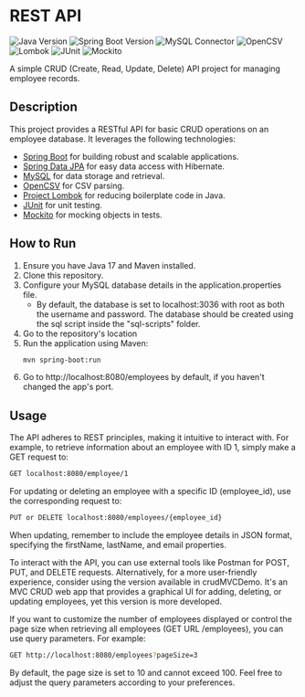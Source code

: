 # REST API

![Java Version](https://img.shields.io/badge/Java-17-informational?style=flat&logo=java)
![Spring Boot Version](https://img.shields.io/badge/Spring%20Boot-3.2.2-brightgreen?style=flat&logo=spring)
![MySQL Connector](https://img.shields.io/badge/MySQL%20Connector-runtime-yellow?style=flat&logo=mysql)
![OpenCSV](https://img.shields.io/badge/OpenCSV-5.7.1-green?style=flat&logo=data:image/png;base64,iVBORw0KGgoAAAANSUhEUgAAACAAAAAgCAYAAABzenr0AAAAfklEQVR42mP8//8/w0AUgBmLCJxAxqsQCTMQAAAABJRU5ErkJggg==)
![Lombok](https://img.shields.io/badge/Lombok-1.18.30-blue?style=flat&logo=data:image/png;base64,iVBORw0KGgoAAAANSUhEUgAAACAAAAAgCAYAAABzenr0AAAAmklEQVR42mP8//8/w0AUgBmLCJxAxqsQCTMQAAAABJRU5ErkJggg==)
![JUnit](https://img.shields.io/badge/JUnit-5-orange?style=flat&logo=junit)
![Mockito](https://img.shields.io/badge/Mockito-3.12.4-red?style=flat&logo=mockito)

A simple CRUD (Create, Read, Update, Delete) API project for managing employee records.

## Description

This project provides a RESTful API for basic CRUD operations on an employee database. It leverages the following technologies:

- [Spring Boot](https://spring.io/projects/spring-boot) for building robust and scalable applications.
- [Spring Data JPA](https://spring.io/projects/spring-data-jpa) for easy data access with Hibernate.
- [MySQL](https://www.mysql.com/) for data storage and retrieval.
- [OpenCSV](https://github.com/opencsv/opencsv) for CSV parsing.
- [Project Lombok](https://projectlombok.org/) for reducing boilerplate code in Java.
- [JUnit](https://junit.org/) for unit testing.
- [Mockito](https://site.mockito.org/) for mocking objects in tests.

## How to Run

1. Ensure you have Java 17 and Maven installed.
2. Clone this repository.
3. Configure your MySQL database details in the application.properties file.
    - By default, the database is set to localhost:3036 with root as both the username and password. The database should be created using the sql script inside the "sql-scripts" folder.
4. Go to the repository's location
5. Run the application using Maven:
   ```bash
   mvn spring-boot:run
6. Go to http://localhost:8080/employees by default, if you haven't changed the app's port. 
## Usage

The API adheres to REST principles, making it intuitive to interact with. For example, to retrieve information about an employee with ID 1, simply make a GET request to:

```bash
GET localhost:8080/employee/1
```
For updating or deleting an employee with a specific ID (employee_id), use the corresponding request to:
```bash
PUT or DELETE localhost:8080/employees/{employee_id}
```
When updating, remember to include the employee details in JSON format, specifying the firstName, lastName, and email properties.

To interact with the API, you can use external tools like Postman for POST, PUT, and DELETE requests. Alternatively, for a more user-friendly experience, consider using the version available in crudMVCDemo. It's an MVC CRUD web app that provides a graphical UI for adding, deleting, or updating employees, yet this version is more developed.

If you want to customize the number of employees displayed or control the page size when retrieving all employees (GET URL /employees), you can use query parameters. For example:
```bash
GET http://localhost:8080/employees?pageSize=3
```
By default, the page size is set to 10 and cannot exceed 100. Feel free to adjust the query parameters according to your preferences.
